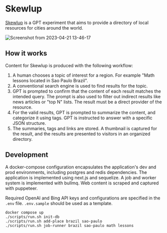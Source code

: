 # Skewlup

[Skewlup](https://skewlup.org) is a GPT experiment that aims to provide a directory of local resources for cities around the world.

![Screenshot from 2023-04-21 13-46-17](https://user-images.githubusercontent.com/79419/233701758-883f7512-d3d9-4cdf-85db-f181b5ef17b2.png)

## How it works

Content for Skewlup is produced with the following workflow:

1. A human chooses a topic of interest for a region. For example "Math lessons located in Sao Paulo Brazil".
2. A conventional search engine is used to find results for the topic.
3. GPT is prompted to confirm that the content of each result matches the intended query. The prompt is also used to filter out indirect results like news articles or "top N" lists. The result must be a direct provider of the resource.
4. For the valid results, GPT is prompted to summarize the content, and categorize it using tags. GPT is instructed to answer with a specific JSON structure.
5. The summaries, tags and links are stored. A thumbnail is captured for the result, and the results are presented to visitors in an organized directory.

## Development

A docker-compose configuration encapsulates the application's dev and prod environments, including postgres and redis dependencies.
The application is implemented using next.js and sequelize. A job and worker system is implemented with bullmq. Web content is scraped and captured with puppeteer.

Required OpenAI and Bing API keys and configurations are specified in the `.env` file. `.env.sample` should be used as a template.

```console
docker compose up
./scripts/run.sh init-db
./scripts/run.sh add-place brazil sao-paulo
./scripts/run.sh job-runner brazil sao-paulo math lessons
```
